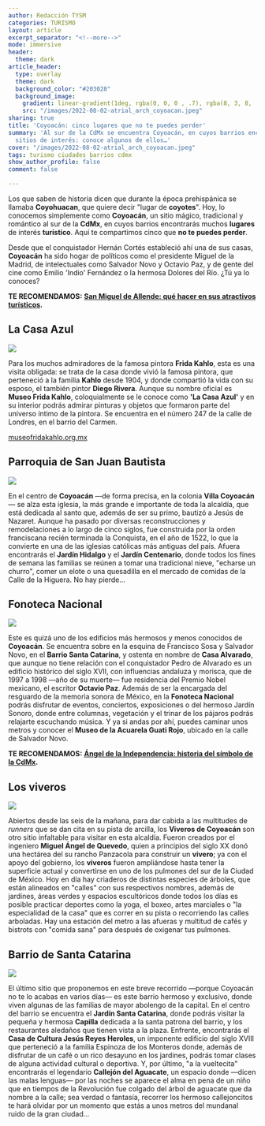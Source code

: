 ```yaml
---
author: Redacción TYSM
categories: TURISMO
layout: article
excerpt_separator: "<!--more-->"
mode: immersive
header:
  theme: dark
article_header:
  type: overlay
  theme: dark
  background_color: "#203028"
  background_image:
    gradient: linear-gradient(1deg, rgba(0, 0, 0 , .7), rgba(8, 3, 8, .9))
    src: "/images/2022-08-02-atrial_arch_coyoacan.jpeg"
sharing: true
title: 'Coyoacán: cinco lugares que no te puedes perder'
summary: 'Al sur de la CdMx se encuentra Coyoacán, en cuyos barrios encontrarás muchos
  sitios de interés: conoce algunos de ellos…'
cover: "/images/2022-08-02-atrial_arch_coyoacan.jpeg"
tags: turismo ciudades barrios cdmx
show_author_profile: false
comment: false

---
```

Los que saben de historia dicen que durante la época prehispánica se llamaba **Coyohuacan**, que quiere decir "lugar de **coyotes**". Hoy, lo conocemos simplemente como **Coyoacán**, un sitio mágico, tradicional y romántico al sur de la **CdMx**, en cuyos barrios encontrarás muchos **lugares** de interés **turístico**. Aquí te compartimos cinco que **no te puedes perder**.

Desde que el conquistador Hernán Cortés estableció ahí una de sus casas, **Coyoacán** ha sido hogar de políticos como el presidente Miguel de la Madrid, de intelectuales como Salvador Novo y Octavio Paz, y de gente del cine como Emilio 'Indio' Fernández o la hermosa Dolores del Río. ¿Tú ya lo conoces?

**TE RECOMENDAMOS:** [**San Miguel de Allende: qué hacer en sus atractivos turísticos**](https://blog.tonoysumariachi.com/turismo/2022/08/16/san-miguel-de-allende-que-hacer-en-sus-atractivos-turisiticos.html)**.**

## La Casa Azul

![](https://upload.wikimedia.org/wikipedia/commons/thumb/6/60/%E2%80%9CLa_casa_azul%E2%80%9D.jpg/1024px-%E2%80%9CLa_casa_azul%E2%80%9D.jpg)

Para los muchos admiradores de la famosa pintora **Frida Kahlo**, esta es una visita obligada: se trata de la casa donde vivió la famosa pintora, que perteneció a la familia **Kahlo** desde 1904, y donde compartió la vida con su esposo, el también pintor **Diego Rivera**. Aunque su nombre oficial es **Museo Frida Kahlo**, coloquialmente se le conoce como **'La Casa Azul'** y en su interior podrás admirar pinturas y objetos que formaron parte del universo íntimo de la pintora. Se encuentra en el número 247 de la calle de Londres, en el barrio del Carmen.

[museofridakahlo.org.mx](https://www.museofridakahlo.org.mx/)

## Parroquia de San Juan Bautista

![](https://upload.wikimedia.org/wikipedia/commons/thumb/3/3d/Iglesia_de_San_Juan_Bautista_Coyoacan%2C_Mexico_City_Interior.JPG/1024px-Iglesia_de_San_Juan_Bautista_Coyoacan%2C_Mexico_City_Interior.JPG)

En el centro de **Coyoacán** —de forma precisa, en la colonia **Villa Coyoacán**— se alza esta iglesia, la más grande e importante de toda la alcaldía, que está dedicada al santo que, además de ser su primo, bautizó a Jesús de Nazaret. Aunque ha pasado por diversas reconstrucciones y remodelaciones a lo largo de cinco siglos, fue construida por la orden franciscana recién terminada la Conquista, en el año de 1522, lo que la convierte en una de las iglesias católicas más antiguas del país. Afuera encontrarás el **Jardín Hidalgo** y el **Jardín Centenario**, donde todos los fines de semana las familias se reúnen a tomar una tradicional nieve, "echarse un churro", comer un elote o una quesadilla en el mercado de comidas de la Calle de la Higuera. No hay pierde…

## Fonoteca Nacional

![](https://upload.wikimedia.org/wikipedia/commons/thumb/2/29/Jard%C3%ADn_Sonoro_%28Fonoteca_Nacional%29_-_6.jpg/1024px-Jard%C3%ADn_Sonoro_%28Fonoteca_Nacional%29_-_6.jpg)

Este es quizá uno de los edificios más hermosos y menos conocidos de **Coyoacán**. Se encuentra sobre en la esquina de Francisco Sosa y Salvador Novo, en el **Barrio Santa Catarina**, y ostenta en nombre de **Casa Alvarado**, que aunque no tiene relación con el conquistador Pedro de Alvarado es un edificio histórico del siglo XVII, con influencias andaluza y morisca, que de 1997 a 1998 —año de su muerte— fue residencia del Premio Nobel mexicano, el escritor **Octavio Paz**. Además de ser la encargada del resguardo de la memoria sonora de México, en la **Fonoteca Nacional** podrás disfrutar de eventos, conciertos, exposiciones o del hermoso Jardín Sonoro, donde entre columnas, vegetación y el trinar de los pájaros podrás relajarte escuchando música. Y ya si andas por ahí, puedes caminar unos metros y conocer el **Museo de la Acuarela Guati Rojo**, ubicado en la calle de Salvador Novo.

**TE RECOMENDAMOS:** [**Ángel de la Independencia: historia del símbolo de la CdMx**](https://blog.tonoysumariachi.com/cultura/2022/07/28/angel-de-la-independencia-historia-del-simbolo-de-la-cdmx.html)**.**

## Los viveros

![](https://upload.wikimedia.org/wikipedia/commons/thumb/6/66/BabyPlantsViverosCoyoacanDF.JPG/1024px-BabyPlantsViverosCoyoacanDF.JPG)

Abiertos desde las seis de la mañana, para dar cabida a las multitudes de _runners_ que se dan cita en su pista de arcilla, los **Viveros de Coyoacán** son otro sitio infaltable para visitar en esta alcaldía. Fueron creados por el ingeniero **Miguel Ángel de Quevedo**, quien a principios del siglo XX donó una hectárea del su rancho Panzacola para construir un **vivero**; ya con el apoyo del gobierno, los **viveros** fueron ampliándose hasta tener la superficie actual y convertirse en uno de los pulmones del sur de la Ciudad de México. Hoy en día hay criaderos de distintas especies de árboles, que están alineados en "calles" con sus respectivos nombres, además de jardines, áreas verdes y espacios escultóricos donde todos los días es posible practicar deportes como la yoga, el boxeo, artes marciales o "la especialidad de la casa" que es correr en su pista o recorriendo las calles arboladas. Hay una estación del metro a las afueras y multitud de cafés y bistrots con "comida sana" para después de oxigenar tus pulmones.

## Barrio de Santa Catarina

![](https://upload.wikimedia.org/wikipedia/commons/thumb/f/f6/Lateral_de_la_Iglesia_de_Santa_Catarina.jpg/1024px-Lateral_de_la_Iglesia_de_Santa_Catarina.jpg)

El último sitio que proponemos en este breve recorrido —porque Coyoacán no te lo acabas en varios días— es este barrio hermoso y exclusivo, donde viven algunas de las familias de mayor abolengo de la capital. En el centro del barrio se encuentra el **Jardín Santa Catarina**, donde podrás visitar la pequeña y hermosa **Capilla** dedicada a la santa patrona del barrio, y los restaurantes aledaños que tienen vista a la plaza. Enfrente, encontrarás el **Casa de Cultura Jesús Reyes Heroles**, un imponente edificio del siglo XVIII que perteneció a la familia Espinoza de los Monteros donde, además de disfrutar de un café o un rico desayuno en los jardines, podrás tomar clases de alguna actividad cultural o deportiva. Y, por último, "a la vueltecita" encontrarás el legendario **Callejón del Aguacate**, un espacio donde —dicen las malas lenguas— por las noches se aparece el alma en pena de un niño que en tiempos de la Revolución fue colgado del árbol de aguacate que da nombre a la calle; sea verdad o fantasía, recorrer los hermoso callejoncitos te hará olvidar por un momento que estás a unos metros del mundanal ruido de la gran ciudad…